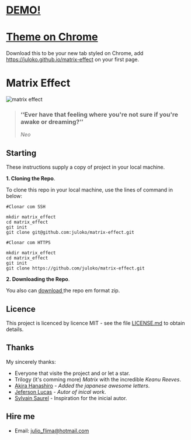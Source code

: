 # [DEMO!](https://juloko.github.io/matrix-effect/)

# [Theme on Chrome](https://chrome.google.com/webstore/detail/matrix-effect-chrome/hifkbbkonokckpinbkhkbhlemgpojbpk)
Download this to be your new tab styled on Chrome, add https://juloko.github.io/matrix-effect on your first page.

# Matrix Effect

![matrix effect](https://user-images.githubusercontent.com/39635734/82733390-d26ea100-9ce9-11ea-8c9e-e66e80e7d83b.gif)

> ### ‘‘Ever have that feeling where you're not sure if you're awake or dreaming?’’
>_Neo_

## Starting

These instructions supply a copy of project in your local machine.

**1. Cloning the Repo**.

To clone this repo in your local machine, use the lines of command in below:

```
#Clonar com SSH

mkdir matrix_effect
cd matrix_effect
git init
git clone git@github.com:juloko/matrix-effect.git
```

```
#Clonar com HTTPS

mkdir matrix_effect
cd matrix_effect
git init
git clone https://github.com/juloko/matrix-effect.git
```

**2. Downloading the Repo**.

You also can [download ](https://github.com/juloko/matrix-effect/archive/master.zip) the repo em format zip.


## Licence
This project is licenced by licence MIT - see the file [LICENSE.md](https://github.com/juloko/matrix-effect/blob/master/LICENSE) to obtain details.

## Thanks

My sincerely thanks:
* Everyone that visite the project and or let a star.
* Trilogy (it's comming more) _Matrix_ with the incredible _Keanu Reeves_.
* [Akira Hanashiro](https://www.linkedin.com/in/hanashiro/) - _Added the japanese awesome letters_.
* [Jeferson Lucas](https://github.com/JefersonLucas) - _Autor of inical work_.
* [Sylvain Saurel](https://play.google.com/store/apps/details?id=com.ssaurel.matrixeffect) - Inspiration for the inicial autor.

## Hire me

* Email: [julio_flima@hotmail.com](julio_flima@hotmail.com)
